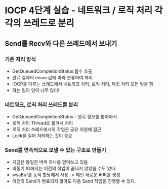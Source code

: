 # IOCP 4단계 실습 - 네트워크 / 로직 처리 각각의 쓰레드로 분리
## Send를 Recv와 다른 쓰레드에서 보내기
### 기존 처리 방식
 - GetQueuedCompletionStatus 함수 호출
 - 완료 결과의 enum 값에 따라 분류하여 처리
 - IOCP를 다루는 쓰레드에서 네트워크 처리, 로직 처리, 패킷 처리 모든 일을 함
 - 하는 일의 양이 너무 많다!

### 네트워크, 로직 처리 쓰레드를 분리
 - GetQueuedCompletionStatus - 완료 정보를 받아와서
 - 로직 처리 Thread로 옮겨서 처리
 - 로직 처리 쓰레드에서의 작업은 공유 자원에 접근
 - Lock을 걸어 처리하는 것이 중요

### Send를 연속적으로 보낼 수 있는 구조로 만들기
 - 지금은 동일한 버퍼 하나를 덮어쓰고 있음
 - 비동기 IO에서는 이전의 작업이 끝나지 않았을 수도 있다.
 - wsaBuf를 동적 할당해서 사용 -> 매번 새로운 버퍼를 생성
 - 이전의 Send가 완료되지 않아도 다음 Send 작업을 진행할 수 있다.